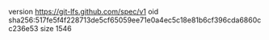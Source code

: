 version https://git-lfs.github.com/spec/v1
oid sha256:517fe5f4f228713de5cf65059ee71e0a4ec5c18e81b6cf396cda6860cc236e53
size 1546
